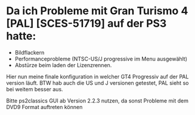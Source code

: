 # Da ich Probleme mit Gran Turismo 4 [PAL] [SCES-51719] auf der PS3 hatte:
- Bildflackern
- Performanceprobleme (NTSC-US/J progressive im Menu ausgewählt)
- Abstürze beim laden der Lizenzrennen. 

Hier nun meine finale konfiguration in welcher GT4 Progressiv auf der PAL version läuft.
BTW hab auch die US und J versionen getestet, PAL sieht so bei weitem besser aus.

Bitte ps2classics GUI ab Version 2.2.3 nutzen, da sonst Probleme mit dem DVD9 Format auftreten können
